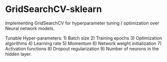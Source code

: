 # GridSearchCV-sklearn
Implementing GridSearchCV for hyperparameter tuning / optimization over Neural network models.

Tunable Hyper-parameters:
	1) Batch size
	2) Training epochs
	3) Optimization algorithms
	4) Learning rate
	5) Momentum
	6) Network weight initialization
	7) Activation functions
	8) Dropout regularization
  9) Number of neurons in the hidden layer.
